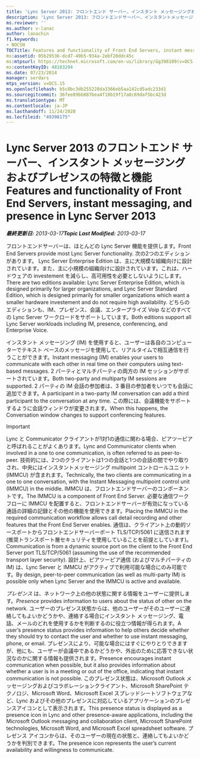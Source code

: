 ```yaml
---
title: 'Lync Server 2013: フロントエンド サーバー、インスタント メッセージングおよびプレゼンスの特徴と機能'
description: 'Lync Server 2013: フロントエンドサーバー、インスタントメッセージング、プレゼンスの機能と機能。'
ms.reviewer: ''
ms.author: v-lanac
author: lanachin
f1.keywords:
- NOCSH
TOCTitle: Features and functionality of Front End Servers, instant messaging, and presence
ms:assetid: 05b29536-dcd7-49b5-934a-2ebf20ddc45c
ms:mtpsurl: https://technet.microsoft.com/en-us/library/Gg398109(v=OCS.15)
ms:contentKeyID: 48183294
ms.date: 07/23/2014
manager: serdars
mtps_version: v=OCS.15
ms.openlocfilehash: b5c8bc3db255228da3366eb5aa142cd5adc233d1
ms.sourcegitcommit: 36fee89bb887bea4f18b19f17a8c69daf5bc423d
ms.translationtype: MT
ms.contentlocale: ja-JP
ms.lasthandoff: 11/24/2020
ms.locfileid: "49398175"
---
```

# <a name="features-and-functionality-of-front-end-servers-instant-messaging-and-presence-in-lync-server-2013"></a><span data-ttu-id="d704d-103">Lync Server 2013 のフロントエンド サーバー、インスタント メッセージングおよびプレゼンスの特徴と機能</span><span class="sxs-lookup"><span data-stu-id="d704d-103">Features and functionality of Front End Servers, instant messaging, and presence in Lync Server 2013</span></span>

<div data-xmlns="http://www.w3.org/1999/xhtml">

<div class="topic" data-xmlns="http://www.w3.org/1999/xhtml" data-msxsl="urn:schemas-microsoft-com:xslt" data-cs="https://msdn.microsoft.com/">

<div data-asp="https://msdn2.microsoft.com/asp">



</div>

<div id="mainSection">

<div id="mainBody"><span data-ttu-id="d704d-104">

<span> </span></span><span class="sxs-lookup"><span data-stu-id="d704d-104">

<span> </span></span></span>

<span data-ttu-id="d704d-105">_**最終更新日:** 2013-03-17_</span><span class="sxs-lookup"><span data-stu-id="d704d-105">_**Topic Last Modified:** 2013-03-17_</span></span>

<span data-ttu-id="d704d-106">フロントエンドサーバーは、ほとんどの Lync Server 機能を提供します。</span><span class="sxs-lookup"><span data-stu-id="d704d-106">Front End Servers provide most Lync Server functionality.</span></span> <span data-ttu-id="d704d-107">次の2つのエディションがあります。 Lync Server Enterprise Edition は、主に大規模な組織向けに設計されています。また、主に小規模の組織向けに設計されています。これは、ハードウェアの investement を減らし、高可用性を必要としないようにします。</span><span class="sxs-lookup"><span data-stu-id="d704d-107">There are two editions available: Lync Server Enterprise Edition, which is designed primarily for larger organizations, and Lync Server Standard Edition, which is designed primarily for smaller organizations which want a smaller hardware investement and do not require high availability.</span></span> <span data-ttu-id="d704d-108">どちらのエディションも、IM、プレゼンス、会議、エンタープライズ Voip などのすべての Lync Server ワークロードをサポートしています。</span><span class="sxs-lookup"><span data-stu-id="d704d-108">Both editions support all Lync Server workloads including IM, presence, conferencing, and Enterprise Voice.</span></span>

<span data-ttu-id="d704d-109">インスタント メッセージング (IM) を使用すると、ユーザーは各自のコンピューターでテキスト ベースのメッセージを使用して、リアルタイムで相互通信を行うことができます。</span><span class="sxs-lookup"><span data-stu-id="d704d-109">Instant messaging (IM) enables your users to communicate with each other in real time on their computers using text-based messages.</span></span> <span data-ttu-id="d704d-110">2 パーティとマルチパーティの両方の IM セッションがサポートされています。</span><span class="sxs-lookup"><span data-stu-id="d704d-110">Both two-party and multiparty IM sessions are supported.</span></span> <span data-ttu-id="d704d-111">2 パーティの IM 会話の参加者は、3 番目の参加者をいつでも会話に追加できます。</span><span class="sxs-lookup"><span data-stu-id="d704d-111">A participant in a two-party IM conversation can add a third participant to the conversation at any time.</span></span> <span data-ttu-id="d704d-112">この際には、会議機能をサポートするように会話ウィンドウが変更されます。</span><span class="sxs-lookup"><span data-stu-id="d704d-112">When this happens, the Conversation window changes to support conferencing features.</span></span>

<div>


> [!IMPORTANT]
> <span data-ttu-id="d704d-113">Lync と Communicator クライアントが1対1の通信に関わる場合、ピアツーピアと呼ばれることがよくあります。</span><span class="sxs-lookup"><span data-stu-id="d704d-113">Lync and Communicator clients when involved in a one to one communication, is often referred to as peer-to-peer.</span></span> <span data-ttu-id="d704d-114">技術的には、2つのクライアントは1つの会話と1つの会話の間でやり取りされ、中央にはインスタントメッセージング multipoint コントロールユニット (IMMCU) が含まれます。</span><span class="sxs-lookup"><span data-stu-id="d704d-114">Technically, the two clients are communicating in a one to one conversation, with the Instant Messaging multipoint control unit (IMMCU) in the middle.</span></span> <span data-ttu-id="d704d-115">IMMCU は、フロントエンドサーバーのコンポーネントです。</span><span class="sxs-lookup"><span data-stu-id="d704d-115">The IMMCU is a component of Front End Server.</span></span> <span data-ttu-id="d704d-116">必要な通信ワークフローに IMMCU を配置すると、フロントエンドサーバーが有効になっている通話の詳細の記録とその他の機能を使用できます。</span><span class="sxs-lookup"><span data-stu-id="d704d-116">Placing the IMMCU in the required communication workflow allows call detail recording and other features that the Front End Server enables.</span></span> <span data-ttu-id="d704d-117">通信は、クライアント上の動的ソースポートからフロントエンドサーバーポート TLS/TCP/5061 に送信されます (推奨トランスポート層セキュリティを使用していることを前提としています)。</span><span class="sxs-lookup"><span data-stu-id="d704d-117">Communication is from a dynamic source port on the client to the Front End Server port TLS/TCP/5061 (assuming the use of the recommended transport layer security).</span></span> <span data-ttu-id="d704d-118">設計上、ピアツーピア通信 (およびマルチパーティの IM) は、Lync Server と IMMCU がアクティブで利用可能な場合にのみ可能です。</span><span class="sxs-lookup"><span data-stu-id="d704d-118">By design, peer-to-peer communication (as well as multi-party IM) is possible only when Lync Server and the IMMCU is active and available.</span></span>



</div>

<span data-ttu-id="d704d-119">*プレゼンス* は、ネットワーク上の他の状態に関する情報をユーザーに提供します。</span><span class="sxs-lookup"><span data-stu-id="d704d-119">*Presence* provides information to users about the status of other on the network.</span></span> <span data-ttu-id="d704d-120">ユーザーのプレゼンス状態からは、他のユーザーがそのユーザーに連絡してもよいかどうかや、連絡する場合にインスタント メッセージング、電話、メールのどれを使用するかを判断するのに役立つ情報が得られます。</span><span class="sxs-lookup"><span data-stu-id="d704d-120">A user’s presence status provides information to help others decide whether they should try to contact the user and whether to use instant messaging, phone, or email.</span></span> <span data-ttu-id="d704d-121">プレゼンスにより、可能な場合にはすぐにやりとりできますが、他にも、ユーザーが会議中であるかどうかや、外出のために応答できない状況なのかに関する情報も提供されます。</span><span class="sxs-lookup"><span data-stu-id="d704d-121">Presence encourages instant communication when possible, but it also provides information about whether a user is in a meeting or out of the office, indicating that instant communication is not possible.</span></span> <span data-ttu-id="d704d-122">このプレゼンス状態は、Microsoft Outlook メッセージングおよびコラボレーションクライアント、Microsoft SharePoint テクノロジ、Microsoft Word、Microsoft Excel スプレッドシートソフトウェアなど、Lync およびその他のプレゼンスに対応しているアプリケーションのプレゼンスアイコンとして表示されます。</span><span class="sxs-lookup"><span data-stu-id="d704d-122">This presence status is displayed as a presence icon in Lync and other presence-aware applications, including the Microsoft Outlook messaging and collaboration client, Microsoft SharePoint technologies, Microsoft Word, and Microsoft Excel spreadsheet software.</span></span> <span data-ttu-id="d704d-123">プレゼンス アイコンからは、そのユーザーの現在の状態と、連絡してもよいかどうかを判別できます。</span><span class="sxs-lookup"><span data-stu-id="d704d-123">The presence icon represents the user’s current availability and willingness to communicate.</span></span>

<span data-ttu-id="d704d-124"></div>

<span> </span>

</div>

</div>

</span><span class="sxs-lookup"><span data-stu-id="d704d-124"></div>

<span> </span>

</div>

</div>

</span></span></div>

